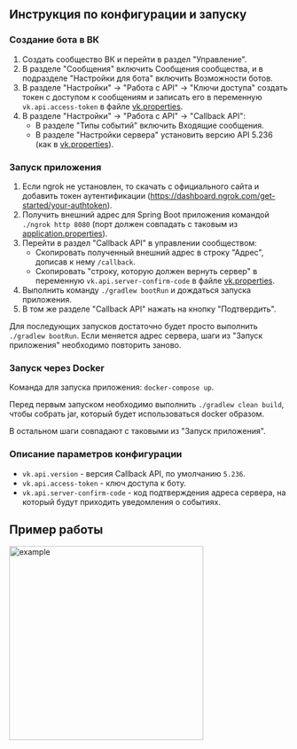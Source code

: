 ## Инструкция по конфигурации и запуску
### Создание бота в ВК
1. Создать сообщество ВК и перейти в раздел "Управление".
2. В разделе "Сообщения" включить Сообщения сообщества, и в подразделе "Настройки для бота" включить Возможности ботов.
3. В разделе "Настройки" -> "Работа с API" -> "Ключи доступа" создать токен с доступом к сообщениям 
и записать его в переменную `vk.api.access-token` в файле [vk.properties](src/main/resources/vk.properties).
4. В разделе "Настройки" -> "Работа с API" -> "Callback API":
   - В разделе "Типы событий" включить Входящие сообщения.
   - В разделе "Настройки сервера" установить версию API 5.236 (как в [vk.properties](src/main/resources/vk.properties)).

### Запуск приложения
1. Если ngrok не установлен, то скачать с официального сайта и добавить токен аутентификации (https://dashboard.ngrok.com/get-started/your-authtoken).
2. Получить внешний адрес для Spring Boot приложения командой `./ngrok http 8080` (порт должен совпадать с таковым из [application.properties](src/main/resources/application.properties)).
3. Перейти в раздел "Callback API" в управлении сообществом:
   - Скопировать полученный внешний адрес в строку "Адрес", дописав к нему `/callback`.
   - Скопировать "строку, которую должен вернуть сервер" в переменную `vk.api.server-confirm-code` в файле [vk.properties](src/main/resources/vk.properties).
4. Выполнить команду `./gradlew bootRun` и дождаться запуска приложения.
5. В том же разделе "Callback API" нажать на кнопку "Подтвердить".

Для последующих запусков достаточно будет просто выполнить `./gradlew bootRun`.
Если меняется адрес сервера, шаги из "Запуск приложения" необходимо повторить заново.

### Запуск через Docker
Команда для запуска приложения: `docker-compose up`.

Перед первым запуском необходимо выполнить `./gradlew clean build`, чтобы собрать jar, который будет использоваться docker образом.

В остальном шаги совпадают с таковыми из "Запуск приложения".

### Описание параметров конфигурации
- `vk.api.version` - версия Callback API, по умолчанию `5.236`.
- `vk.api.access-token` - ключ доступа к боту.
- `vk.api.server-confirm-code` - код подтверждения адреса сервера, на который будут приходить уведомления о событиях.

## Пример работы
<img src="https://github.com/foliageh/vk-responder-bot/assets/46216950/53fe57e8-5e44-4cba-b131-c60b18d60bd0" alt="example" width="350" />
